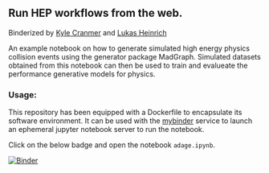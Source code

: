 ## Run HEP workflows from the web.


Binderized by [Kyle Cranmer](https://github.com/cranmer) and [Lukas Heinrich](https://github.com/lukasheinrich)

An example notebook on how to generate simulated high energy physics collision events using the generator package MadGraph. Simulated datasets obtained from this notebook can then be used to train and evalueate the performance generative models for physics.

### Usage:

This repository has been equipped with a Dockerfile to encapsulate its software environment. It can be used with the [mybinder](http://mybinder.org) service to launch an ephemeral jupyter notebook server to run the notebook.

Click on the below badge and open the notebook `adage.ipynb`.

[![Binder](http://mybinder.org/badge.svg)](http://mybinder.org/repo/lukasheinrich/weinberg-test)


